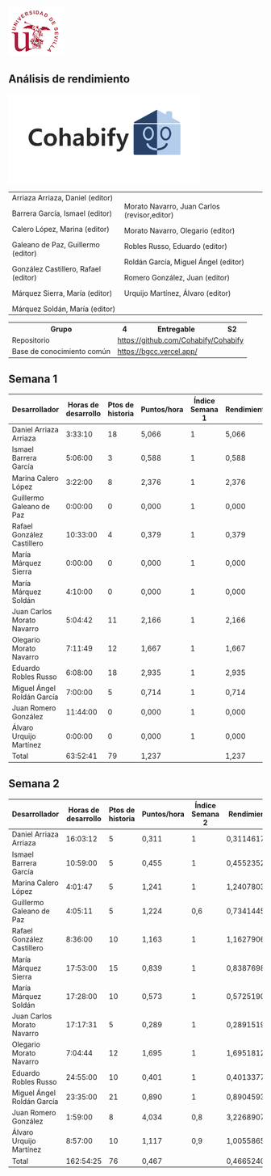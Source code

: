 ![US Logo](images/logo_us.png)

Análisis de rendimiento
---


![Cohabify](images/Cohabify.png)

<table>
    <tbody>
        <tr>
            <td rowspan=2>Arriaza Arriaza, Daniel (editor)<p></p> Barrera García, Ismael (editor)<p></p> Calero López, Marina (editor)<p></p> Galeano de Paz, Guillermo (editor)<p></p> González Castillero, Rafael (editor)<p></p> Márquez Sierra, María (editor)<p></p> Márquez Soldán, María (editor)
            </td>
            <td rowspan=2>Morato Navarro, Juan Carlos (revisor,editor) <p></p> Morato Navarro, Olegario (editor)<p></p> Robles Russo, Eduardo (editor)<p></p> Roldán García, Miguel Ángel (editor)<p></p> Romero González, Juan (editor)<p></p> Urquijo Martínez, Álvaro (editor)<p></p>
            </td>
        </tr>
    </tbody>
</table>

<table>
  <tr>
    <th>Grupo</th>
    <th>4</th>
    <th>Entregable</th>
    <th>S2</th>
  </tr>
  <tr>
    <td>Repositorio</td>
    <td colspan="3"><a href="https://github.com/Cohabify/Cohabify">https://github.com/Cohabify/Cohabify</a></td>
  </tr>
  <tr>
    <td>Base de conocimiento común</td>
    <td colspan="3"><a href="https://bgcc.vercel.app/">https://bgcc.vercel.app/</a></td>
  </tr>
</table>


## Semana 1

| Desarrollador               | Horas de desarrollo | Ptos de historia | Puntos/hora | Índice Semana 1 | Rendimiento |
|-----------------------------|---------------------|------------------|-------------|------------------|-------------|
| Daniel Arriaza Arriaza     | 3:33:10             | 18               | 5,066       | 1                | 5,066       |
| Ismael Barrera García       | 5:06:00             | 3                | 0,588       | 1                | 0,588       |
| Marina Calero López        | 3:22:00             | 8                | 2,376       | 1                | 2,376       |
| Guillermo Galeano de Paz   | 0:00:00             | 0                | 0,000       | 1                | 0,000       |
| Rafael González Castillero | 10:33:00            | 4                | 0,379       | 1                | 0,379       |
| María Márquez Sierra       | 0:00:00             | 0                | 0,000       | 1                | 0,000       |
| María Márquez Soldán       | 4:10:00             | 0                | 0,000       | 1                | 0,000       |
| Juan Carlos Morato Navarro | 5:04:42             | 11               | 2,166       | 1                | 2,166       |
| Olegario Morato Navarro    | 7:11:49             | 12               | 1,667       | 1                | 1,667       |
| Eduardo Robles Russo       | 6:08:00             | 18               | 2,935       | 1                | 2,935       |
| Miguel Ángel Roldán García | 7:00:00             | 5                | 0,714       | 1                | 0,714       |
| Juan Romero González       | 11:44:00            | 0                | 0,000       | 1                | 0,000       |
| Álvaro Urquijo Martínez   | 0:00:00             | 0                | 0,000       | 1                | 0,000       |
| Total                       | 63:52:41            | 79               | 1,237       |                  | 1,237       |

## Semana 2

| Desarrollador               | Horas de desarrollo | Ptos de historia | Puntos/hora | Índice Semana 2 | Rendimiento |
|-----------------------------|---------------------|------------------|-------------|------------------|-------------|
| Daniel Arriaza Arriaza     | 16:03:12            | 5                | 0,311       | 1                | 0,311461794 |
| Ismael Barrera García       | 10:59:00            | 5                | 0,455       | 1                | 0,455235205 |
| Marina Calero López        | 4:01:47             | 5                | 1,241       | 1                | 1,240780313 |
| Guillermo Galeano de Paz   | 4:05:11             | 5                | 1,224       | 0,6              | 0,734144518 |
| Rafael González Castillero | 8:36:00             | 10               | 1,163       | 1                | 1,162790698 |
| María Márquez Sierra       | 17:53:00            | 15               | 0,839       | 1                | 0,838769804 |
| María Márquez Soldán       | 17:28:00            | 10               | 0,573       | 1                | 0,572519084 |
| Juan Carlos Morato Navarro | 17:17:31            | 5                | 0,289       | 1                | 0,289151982 |
| Olegario Morato Navarro    | 7:04:44             | 12               | 1,695       | 1                | 1,69518129  |
| Eduardo Robles Russo       | 24:55:00            | 10               | 0,401       | 1                | 0,401337793 |
| Miguel Ángel Roldán García | 23:35:00            | 21               | 0,890       | 1                | 0,890459364 |
| Juan Romero González       | 1:59:00             | 8                | 4,034       | 0,8              | 3,226890756 |
| Álvaro Urquijo Martínez   | 8:57:00             | 10               | 1,117       | 0,9              | 1,005586592 |
| Total                       | 162:54:25           | 76               | 0,467       |                  | 0,466524004 |